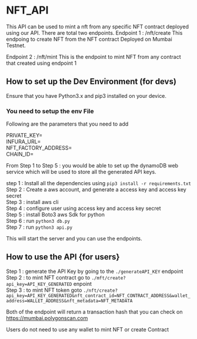 # NFT_API

This API can be used to mint a nft from any specific NFT contract deployed using our API. There are total two endpoints. 
Endpoint 1 : /nft/create
This endpoing to create NFT from the NFT contract Deployed on Mumbai Testnet.

Endpoint 2 : /nft/mint
This is the endpoint to mint NFT from any contract that created using endpoint 1

## How to set up the Dev Environment (for devs)

Ensure that you have Python3.x and pip3 installed on your device.

### You need to setup the env File

Following are the parameters that you need to add

  PRIVATE_KEY= \
  INFURA_URL= \
  NFT_FACTORY_ADDRESS= \
  CHAIN_ID= 

From Step 1 to Step 5 : you would be able to set up the dynamoDB web service which will be used to store all the generated API keys.


step 1 : Install all the dependencies using ```pip3 install -r requirements.txt``` \
Step 2 : Create a aws account, and generate a access key and access key secret \
Step 3 : install aws cli \
Step 4 : configure user using access key and access key secret \
Step 5 : install Boto3 aws Sdk for python \
Step 6 : run ```python3 db.py``` \
Step 7 : run ```python3 api.py``` 

This will start the server and you can use the endpoints. 

## How to use the API {for users}

Step 1 : generate the API Key by going to the  `./generateAPI_KEY` endpoint \
Step 2 : to mint NFT contract go to  `./mft/create?api_key=API_KEY_GENERATED` enpoint \
Step 3 : to mint NFT token goto `./nft/create?api_key=API_KEY_GENERATED&nft_contract_id=NFT_CONTRACT_ADDRESS&wallet_address=WALLET_ADDRESS&nft_metadata=NFT_METADATA` 

Both of the endpoint will return a transaction hash that you can check on https://mumbai.polygonscan.com 

Users do not need to use any wallet to mint NFT or create Contract

